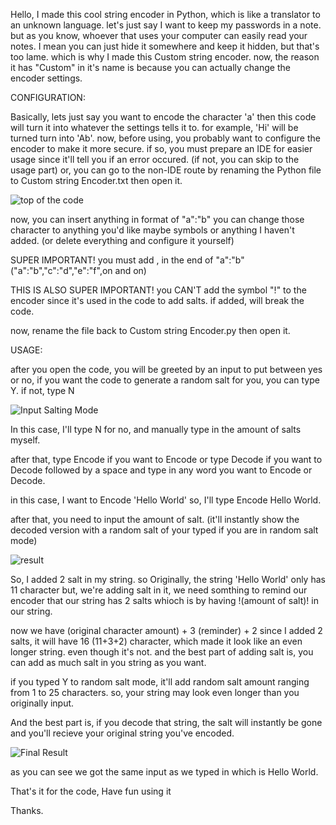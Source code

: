 Hello, I made this cool string encoder in Python, which is like a translator to an unknown language. 
let's just say I want to keep my passwords in a note. but as you know, whoever that uses your computer can easily read your notes. I mean you can just hide it somewhere and keep it hidden, but that's too lame. which is why I made this Custom string encoder.
now, the reason it has "Custom" in it's name is because you can actually change the encoder settings.

CONFIGURATION:

Basically, lets just say you want to encode the character 'a' then this code will turn it into whatever the settings tells it to. for example, 'Hi' will be turned turn into 'Ab'.
now, before using, you probably want to configure the encoder to make it more secure. if so, you must prepare an IDE for easier usage since it'll tell you if an error occured. (if not, you can skip to the usage part)
or, you can go to the non-IDE route by renaming the Python file to Custom string Encoder.txt then open it.

![top of the code](https://github.com/armygogames/Custom-string-Encoder.py/assets/141536305/26398455-dd00-474d-b1c7-7cb736818fa5)

now, you can insert anything in format of "a":"b" you can change those character to anything you'd like maybe symbols or anything I haven't added. (or delete everything and configure it yourself)

SUPER IMPORTANT! you must add , in the end of "a":"b" ("a":"b","c":"d","e":"f",on and on)

THIS IS ALSO SUPER IMPORTANT! you CAN'T add the symbol "!" to the encoder since it's used in the code to add salts. if added, will break the code.

now, rename the file back to Custom string Encoder.py then open it.

USAGE:

after you open the code, you will be greeted by an input to put between yes or no, if you want the code to generate a random salt for you, you can type Y. if not, type N

![Input Salting Mode](https://github.com/armygogames/Custom-string-Encoder.py/assets/141536305/c3aba9d3-3abd-455c-b0d0-300d7bfb5921)

In this case, I'll type N for no, and manually type in the amount of salts myself.

after that, type Encode if you want to Encode or type Decode if you want to Decode followed by a space and type in any word you want to Encode or Decode.

in this case, I want to Encode 'Hello World' so, I'll type Encode Hello World.

after that, you need to input the amount of salt. (it'll instantly show the decoded version with a random salt of your typed if you are in random salt mode)

![result](https://github.com/armygogames/Custom-string-Encoder.py/assets/141536305/387f07dc-aac9-4d16-a657-906fbd885906)

So, I added 2 salt in my string. so Originally, the string 'Hello World' only has 11 character but, we're adding salt in it, we need somthing to remind our encoder that our string has 2 salts whioch is by having !(amount of salt)! in our string.

now we have (original character amount) + 3 (reminder) + 2 since I added 2 salts, it will have 16 (11+3+2) character, which made it look like an even longer string. even though it's not. and the best part of adding salt is, you can add as much salt in you string as you want.

if you typed Y to random salt mode, it'll add random salt amount ranging from 1 to 25 characters. so, your string may look even longer than you originally input.

And the best part is, if you decode that string, the salt will instantly be gone and you'll recieve your original string you've encoded.

![Final Result](https://github.com/armygogames/Custom-string-Encoder.py/assets/141536305/e2bd1e7f-af00-4386-8456-ce949f639338)

as you can see we got the same input as we typed in which is Hello World.

That's it for the code, Have fun using it

Thanks.
